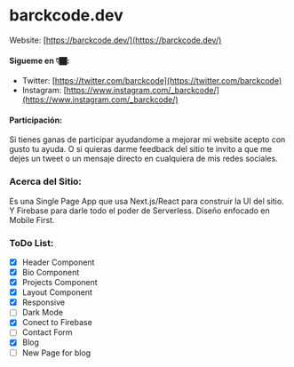 # barckcode.dev

Website: [https://barckcode.dev/](https://barckcode.dev/)

#### Sigueme en 👇🏾:
- Twitter: [https://twitter.com/barckcode](https://twitter.com/barckcode)
- Instagram: [https://www.instagram.com/_barckcode/](https://www.instagram.com/_barckcode/)

#### Participación:
Si tienes ganas de participar ayudandome a mejorar mi website acepto con gusto tu ayuda. O si quieras darme feedback del sitio te invito a que me dejes un tweet o un mensaje directo en cualquiera de mis redes sociales.

### Acerca del Sitio:
Es una Single Page App que usa Next.js/React para construir la UI del sitio. Y Firebase para darle todo el poder de Serverless.
Diseño enfocado en Mobile First.

### ToDo List:
- [x] Header Component
- [x] Bio Component
- [x] Projects Component
- [x] Layout Component
- [x] Responsive
- [ ] Dark Mode
- [x] Conect to Firebase
- [ ] Contact Form
- [x] Blog
- [ ] New Page for blog
